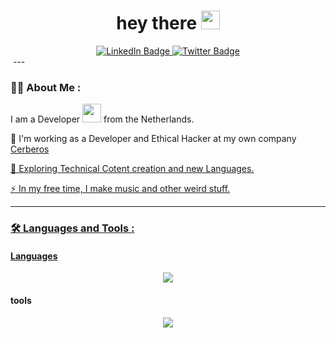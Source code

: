 <div id="header" align="center">
   <h1>
    hey there
    <img src="https://media.giphy.com/media/hvRJCLFzcasrR4ia7z/giphy.gif" width="30px"/>
  </h1>
</div>
<div id="badges" align="center">
    <a href="https://www.linkedin.com/in/marius-van-zundert-34620513">
        <img src="https://img.shields.io/badge/LinkedIn-blue?style=for-the-badge&logo=linkedin&logoColor=white" alt="LinkedIn Badge"/>
    </a>
    <a href="https://twitter.com/Marske1984">
        <img src="https://img.shields.io/badge/Twitter-blue?style=for-the-badge&logo=twitter&logoColor=white" alt="Twitter Badge"/>
    </a>
</div>
<img src="https://komarev.com/ghpvc/?username=Mvzundert&style=flat-square&color=blue" alt=""/>
---

### :man_technologist: About Me :

I am a Developer <img src="https://media.giphy.com/media/WUlplcMpOCEmTGBtBW/giphy.gif" width="30"> from the Netherlands.

:telescope: I'm working as a Developer and Ethical Hacker at my own company <a href="https://www.cerberos.dev" target="_blank">Cerberos</href>

:seedling: Exploring Technical Cotent creation and new Languages.

:zap: In my free time, I make music and other weird stuff.

---

### :hammer_and_wrench: Languages and Tools :

#### Languages

<p align="center">
  <a href="https://skillicons.dev">
    <img src="https://skillicons.dev/icons?i=git,github,docker,neovim,discord,bash,nginx,raspberrypi" />
  </a>
</p>

#### tools

<p align="center">
  <a href="https://skillicons.dev">
    <img src="https://skillicons.dev/icons?i=php,laravel,symfony,tailwind,rust,lua,go,vue,python,zig " />
  </a>
</p>
